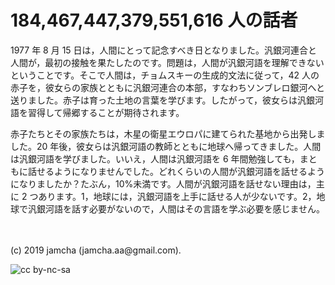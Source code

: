 

# 184,467,447,379,551,616 人の話者

1977 年 8 月 15 日は，人間にとって記念すべき日となりました。汎銀河連合と人間が，最初の接触を果たしたのです。問題は，人間が汎銀河語を理解できないということです。そこで人間は，チョムスキーの生成的文法に従って，42 人の赤子を，彼女らの家族とともに汎銀河連合の本部，すなわちソンブレロ銀河へと送りました。赤子は育った土地の言葉を学びます。したがって，彼女らは汎銀河語を習得して帰郷することが期待されます。

赤子たちとその家族たちは，木星の衛星エウロパに建てられた基地から出発しました。20 年後，彼女らは汎銀河語の教師とともに地球へ帰ってきました。人間は汎銀河語を学びました。いいえ，人間は汎銀河語を 6 年間勉強しても，まともに話せるようになりませんでした。どれくらいの人間が汎銀河語を話せるようになりましたか？たぶん，10%未満です。人間が汎銀河語を話せない理由は，主に 2 つあります。1，地球には，汎銀河語を上手に話せる人が少ないです。2，地球で汎銀河語を話す必要がないので，人間はその言語を学ぶ必要を感じません。

<br>
<br>
(c) 2019 jamcha (jamcha.aa@gmail.com).

![cc by-nc-sa](https://i.creativecommons.org/l/by-nc-sa/4.0/88x31.png)

